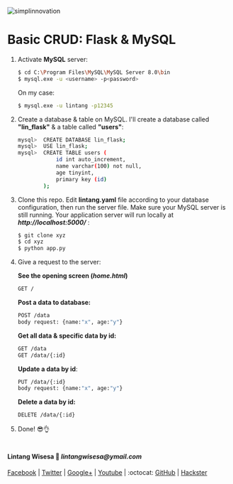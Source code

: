 ![simplinnovation](https://4.bp.blogspot.com/-f7YxPyqHAzY/WJ6VnkvE0SI/AAAAAAAADTQ/0tDQPTrVrtMAFT-q-1-3ktUQT5Il9FGdQCLcB/s350/simpLINnovation1a.png)

# Basic CRUD: Flask & MySQL

1. Activate __MySQL__ server:
    
    ```bash
    $ cd C:\Program Files\MySQL\MySQL Server 8.0\bin
    $ mysql.exe -u <username> -p<password>
    ```
    
    On my case:
    
    ```bash
    $ mysql.exe -u lintang -p12345
    ```

2. Create a database & table on MySQL. I'll create a database called __"lin_flask"__ & a table called __"users"__:
    
    ```bash
    mysql>  CREATE DATABASE lin_flask;
    mysql>  USE lin_flask;
    mysql>  CREATE TABLE users (
                id int auto_increment,
                name varchar(100) not null,
                age tinyint,
                primary key (id)
            );
    ``` 
3. Clone this repo. Edit __lintang.yaml__ file according to your database configuration, then run the server file. Make sure your MySQL server is still running. Your application server will run locally at __*http://localhost:5000/*__ :
    ```bash
    $ git clone xyz
    $ cd xyz
    $ python app.py
    ```

4. Give a request to the server:
    
    __See the opening screen (*home.html*)__
    ```bash
    GET /
    ```

    __Post a data to database:__ 
    ```bash
    POST /data
    body request: {name:"x", age:"y"}
    ```
    __Get all data & specific data by id:__
    ```bash
    GET /data
    GET /data/{:id}
    ```
    __Update a data by id__:
    ```bash
    PUT /data/{:id}
    body request: {name:"x", age:"y"}
    ```
    __Delete a data by id:__
    ```bash
    DELETE /data/{:id}
    ```

5. Done! 😎👌

#

#### Lintang Wisesa :love_letter: _lintangwisesa@ymail.com_

[Facebook](https://www.facebook.com/lintangbagus) | 
[Twitter](https://twitter.com/Lintang_Wisesa) |
[Google+](https://plus.google.com/u/0/+LintangWisesa1) |
[Youtube](https://www.youtube.com/user/lintangbagus) | 
:octocat: [GitHub](https://github.com/LintangWisesa) |
[Hackster](https://www.hackster.io/lintangwisesa)